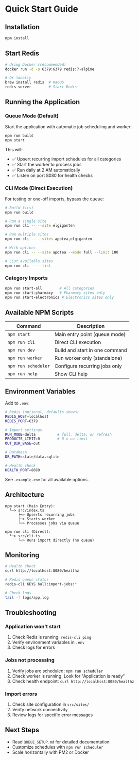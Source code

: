 # Quick Start Guide

## Installation

```bash
npm install
```

## Start Redis

```bash
# Using Docker (recommended)
docker run -d -p 6379:6379 redis:7-alpine

# Or locally
brew install redis  # macOS
redis-server        # Start Redis
```

## Running the Application

### Queue Mode (Default)

Start the application with automatic job scheduling and worker:

```bash
npm run build
npm start
```

This will:
- ✅ Upsert recurring import schedules for all categories
- ✅ Start the worker to process jobs
- ✅ Run daily at 2 AM automatically
- ✅ Listen on port 8080 for health checks

### CLI Mode (Direct Execution)

For testing or one-off imports, bypass the queue:

```bash
# Build first
npm run build

# Run a single site
npm run cli -- --site elgiganten

# Run multiple sites
npm run cli -- --sites apotea,elgiganten

# With options
npm run cli -- --site apotea --mode full --limit 100

# List available sites
npm run cli -- --list
```

### Category Imports

```bash
npm run start-all        # All categories
npm run start-pharmacy   # Pharmacy sites only
npm run start-electronics # Electronics sites only
```

## Available NPM Scripts

| Command | Description |
|---------|-------------|
| `npm start` | Main entry point (queue mode) |
| `npm run cli` | Direct CLI execution |
| `npm run dev` | Build and start in one command |
| `npm run worker` | Run worker only (standalone) |
| `npm run scheduler` | Configure recurring jobs only |
| `npm run help` | Show CLI help |

## Environment Variables

Add to `.env`:

```bash
# Redis (optional, defaults shown)
REDIS_HOST=localhost
REDIS_PORT=6379

# Import settings
RUN_MODE=delta          # full, delta, or refresh
PRODUCTS_LIMIT=0        # 0 = no limit
OUT_DIR_BASE=out

# Database
DB_PATH=state/data.sqlite

# Health check
HEALTH_PORT=8080
```

See `.example.env` for all available options.

## Architecture

```
npm start (Main Entry):
  └─> src/index.ts
      ├─> Upserts recurring jobs
      ├─> Starts worker
      └─> Processes jobs via queue

npm run cli (Direct):
  └─> src/cli.ts
      └─> Runs import directly (no queue)
```

## Monitoring

```bash
# Health check
curl http://localhost:8080/healthz

# Redis queue status
redis-cli KEYS bull:import-jobs:*

# Check logs
tail -f logs/app.log
```

## Troubleshooting

### Application won't start

1. Check Redis is running: `redis-cli ping`
2. Verify environment variables in `.env`
3. Check logs for errors

### Jobs not processing

1. Verify jobs are scheduled: `npm run scheduler`
2. Check worker is running: Look for "Application is ready"
3. Check health endpoint: `curl http://localhost:8080/healthz`

### Import errors

1. Check site configuration in `src/sites/`
2. Verify network connectivity
3. Review logs for specific error messages

## Next Steps

- Read `QUEUE_SETUP.md` for detailed documentation
- Customize schedules with `npm run scheduler`
- Scale horizontally with PM2 or Docker

